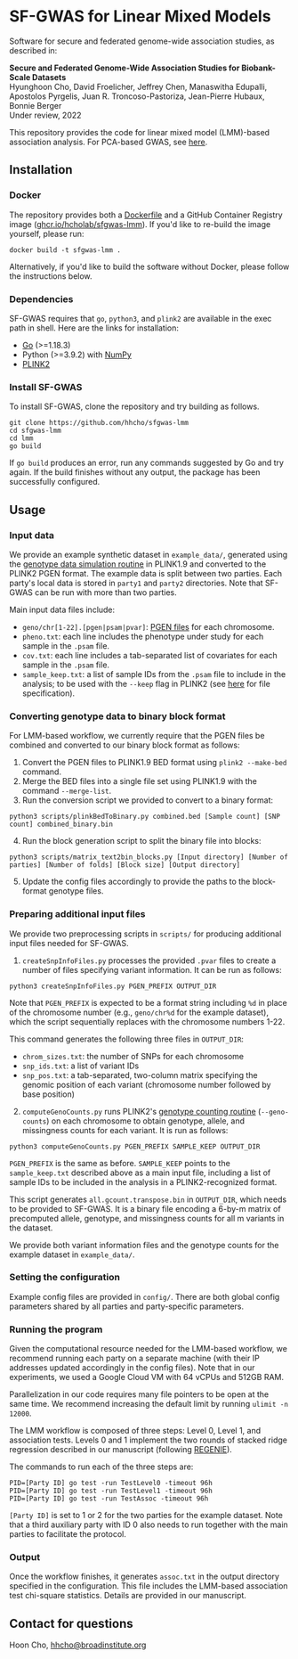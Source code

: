 # SF-GWAS for Linear Mixed Models

Software for secure and federated genome-wide association studies, as described in:

**Secure and Federated Genome-Wide Association Studies for Biobank-Scale Datasets**\
Hyunghoon Cho, David Froelicher, Jeffrey Chen, Manaswitha Edupalli, Apostolos Pyrgelis, Juan R. Troncoso-Pastoriza, Jean-Pierre Hubaux, Bonnie Berger\
Under review, 2022

This repository provides the code for linear mixed model (LMM)-based association analysis. For PCA-based GWAS, see [here](https://github.com/hhcho/sfgwas).

## Installation

### Docker

The repository provides both a [Dockerfile](Dockerfile) and a
GitHub Container Registry image ([ghcr.io/hcholab/sfgwas-lmm](ghcr.io/hcholab/sfgwas-lmm)).
If you'd like to re-build the image yourself, please run:

```
docker build -t sfgwas-lmm .
```

Alternatively, if you'd like to build the software without Docker,
please follow the instructions below.

### Dependencies

SF-GWAS requires that `go`, `python3`, and `plink2` are available in the exec path in shell. Here are the links for installation:

- [Go](https://go.dev/doc/install) (>=1.18.3)
- Python (>=3.9.2) with [NumPy](https://numpy.org/install/)
- [PLINK2](https://www.cog-genomics.org/plink/2.0/)

### Install SF-GWAS

To install SF-GWAS, clone the repository and try building as follows.
```
git clone https://github.com/hhcho/sfgwas-lmm
cd sfgwas-lmm
cd lmm
go build
```

If `go build` produces an error, run any commands suggested by Go and try again. If the build
finishes without any output, the package has been successfully configured.

## Usage

### Input data

We provide an example synthetic dataset in `example_data/`, generated using the [genotype data simulation routine](https://zzz.bwh.harvard.edu/plink/simulate.shtml) in PLINK1.9
and converted to the PLINK2 PGEN format.
The example data is split between two parties. Each party's local data is stored in
`party1` and `party2` directories. Note that SF-GWAS can be run with more than two parties.

Main input data files include:
- `geno/chr[1-22].[pgen|psam|pvar]`: [PGEN files](https://www.cog-genomics.org/plink/2.0/input#pgen) for each chromosome.
- `pheno.txt`: each line includes the phenotype under study for each sample in the `.psam` file.
- `cov.txt`: each line includes a tab-separated list of covariates for each sample in the `.psam` file.
- `sample_keep.txt`: a list of sample IDs from the `.psam` file to include in the analysis; to be used with the `--keep` flag in PLINK2 (see [here](https://www.cog-genomics.org/plink/2.0/filter#sample) for file specification).

### Converting genotype data to binary block format

For LMM-based workflow, we currently require that the PGEN files be combined and converted to our binary block format as follows:

1. Convert the PGEN files to PLINK1.9 BED format using `plink2 --make-bed` command.
2. Merge the BED files into a single file set using PLINK1.9 with the command `--merge-list`.
3. Run the conversion script we provided to convert to a binary format:

```
python3 scripts/plinkBedToBinary.py combined.bed [Sample count] [SNP count] combined_binary.bin
```

4. Run the block generation script to split the binary file into blocks:

```
python3 scripts/matrix_text2bin_blocks.py [Input directory] [Number of parties] [Number of folds] [Block size] [Output directory]
```

5. Update the config files accordingly to provide the paths to the block-format genotype files.

### Preparing additional input files

We provide two preprocessing scripts in `scripts/` for producing additional input files needed for SF-GWAS.

1. `createSnpInfoFiles.py` processes the provided `.pvar` files to create a number of files specifying variant information. It can be run as follows:

`python3 createSnpInfoFiles.py PGEN_PREFIX OUTPUT_DIR`

Note that `PGEN_PREFIX` is expected to be a format string including `%d` in place of the chromosome number (e.g., `geno/chr%d` for the example dataset), which the script sequentially replaces with the chromosome numbers 1-22.

This command generates the following three files in `OUTPUT_DIR`:
- `chrom_sizes.txt`: the number of SNPs for each chromosome
- `snp_ids.txt`: a list of variant IDs
- `snp_pos.txt`: a tab-separated, two-column matrix specifying the genomic position of each variant (chromosome number followed by base position)

2. `computeGenoCounts.py` runs PLINK2's [genotype counting routine](https://www.cog-genomics.org/plink/2.0/basic_stats#geno_counts) (`--geno-counts`) on each chromosome to obtain genotype, allele, and missingness counts for each variant. It is run as follows:

`python3 computeGenoCounts.py PGEN_PREFIX SAMPLE_KEEP OUTPUT_DIR`

`PGEN_PREFIX` is the same as before. `SAMPLE_KEEP` points to the `sample_keep.txt` described above as a main input file, including a list of sample IDs to be included in the analysis in a PLINK2-recognized format.

This script generates `all.gcount.transpose.bin` in `OUTPUT_DIR`, which needs to be provided to SF-GWAS. It is a binary file encoding a 6-by-m matrix of precomputed allele, genotype, and missingness counts for all m variants in the dataset.

We provide both variant information files and the genotype counts for the example dataset in `example_data/`.

### Setting the configuration

Example config files are provided in `config/`. There are both global config parameters shared by all parties and party-specific parameters.

### Running the program

Given the computational resource needed for the LMM-based workflow, we recommend running each party on a separate machine (with their IP addresses updated accordingly in the config files). Note that in our experiments, we used a Google Cloud VM with 64 vCPUs and 512GB RAM.

Parallelization in our code requires many file pointers to be open at the same time. We recommend increasing the default limit by running `ulimit -n 12000`.

The LMM workflow is composed of three steps: Level 0, Level 1, and association tests. Levels 0 and 1 implement the two rounds of stacked ridge regression described in our manuscript (following [REGENIE](https://rgcgithub.github.io/regenie/)).

The commands to run each of the three steps are:
```
PID=[Party ID] go test -run TestLevel0 -timeout 96h
PID=[Party ID] go test -run TestLevel1 -timeout 96h
PID=[Party ID] go test -run TestAssoc -timeout 96h
```

`[Party ID]` is set to 1 or 2 for the two parties for the example dataset. Note that a third auxiliary party with ID 0 also needs to run together with the main parties to facilitate the protocol.

### Output

Once the workflow finishes, it generates `assoc.txt` in the output directory specified in the configuration. This file includes the LMM-based association test chi-square statistics. Details are provided in our manuscript.

## Contact for questions

Hoon Cho, hhcho@broadinstitute.org
